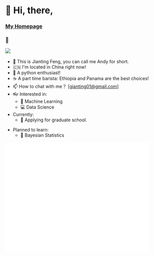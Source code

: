 # :wave: Hi, there,
### [My Homepage](http://www.jiantingfeng.vip)
### :eyes: 
![](https://komarev.com/ghpvc/?username=JiantingFeng&color=blueviolet)


<!-- ![Jianting's GitHub stats](https://github-readme-stats.vercel.app/api?username=JiantingFeng&show_icons=true&theme=dracula) -->

<!-- [![Top Langs](https://github-readme-stats.vercel.app/api/top-langs/?username=JiantingFeng&layout=compact&hide=html,jupyternotebook)](https://github.com/anuraghazra/github-readme-stats)
 -->
- :telescope: This is Jianting Feng, you can call me Andy for short. 
- :cn: I'm located in China right now!
- :snake: A python enthusiast!
- :coffee: A part time barista: Ethiopia and Panama are the best choices!
- :mailbox: How to chat with me？ [gianting01@gmail.com]
- :eyeglasses: Interested in:
  - :slot_machine: Machine Learning
  - :computer: Data Science
- Currently:
  - :seedling: Applying for graduate school.
<!--   - :bulb: Theoretical Machine Learning  -->
- Planned to learn:
  - :watermelon: Bayesian Statistics
<!-- - Living with my Beagle dog :dog2:!
- Dream to travel: :jp:, :us:, :uk: and :ca:
 -->
<img align="center" src="/github-metrics.svg" alt="Metrics" width="450">
